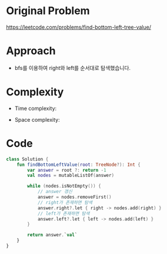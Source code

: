 # Original Problem

https://leetcode.com/problems/find-bottom-left-tree-value/

# Approach

- bfs를 이용하여 right와 left를 순서대로 탐색했습니다.


# Complexity

- Time complexity:

- Space complexity:

# Code

```kotlin
class Solution {
    fun findBottomLeftValue(root: TreeNode?): Int {
        var answer = root ?: return -1
        val nodes = mutableListOf(answer)

        while (nodes.isNotEmpty()) {
            // answer 갱신
            answer = nodes.removeFirst()
            // right가 존재하면 탐색
            answer.right?.let { right -> nodes.add(right) }
            // left가 존재하면 탐색
            answer.left?.let { left -> nodes.add(left) }
        }

        return answer.`val`
    }
}
```
